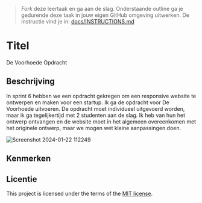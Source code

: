 > _Fork_ deze leertaak en ga aan de slag. Onderstaande outline ga je gedurende deze taak in jouw eigen GitHub omgeving uitwerken. De instructie vind je in: [docs/INSTRUCTIONS.md](docs/INSTRUCTIONS.md)

# Titel
De Voorhoede Opdracht

## Beschrijving
<!-- In de Beschrijving staat hoe je project er uit ziet, hoe het werkt en wat je er mee kan. -->
<!-- Voeg een mooie poster visual toe 📸 -->
<!-- Voeg een link toe naar Github Pages 🌐-->

In sprint 6 hebben we een opdracht gekregen om een responsive website te ontwerpen en maken voor een startup.
Ik ga de opdracht voor De Voorhoede uitvoeren. De opdracht moet individueel uitgevoerd worden, maar ik ga tegelijkertijd met 2 studenten aan de slag.
Ik heb van hun het ontwerp ontvangen en de website moet in het algemeen overeenkomen met het originele ontwerp, maar we mogen wet kleine aanpassingen doen.

![Screenshot 2024-01-22 112249](https://github.com/Abeeryu/the-startup-responsive-interactieve-website/assets/144008500/777fef1b-5eda-4677-89fe-3795065b2aef)


## Kenmerken
<!-- Bij Kenmerken staat welke technieken zijn gebruikt en hoe. Wat is de HTML structuur? Wat zijn de belangrijkste dingen in CSS? Wat is er met JS gedaan en hoe? -->

## Licentie

This project is licensed under the terms of the [MIT license](./LICENSE).

